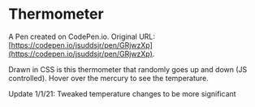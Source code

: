 # Thermometer

A Pen created on CodePen.io. Original URL: [https://codepen.io/jsuddsjr/pen/GRjwzXp](https://codepen.io/jsuddsjr/pen/GRjwzXp).

Drawn in CSS is this thermometer that randomly goes up and down (JS controlled). Hover over the mercury to see the temperature.

Update 1/1/21: Tweaked temperature changes to be more significant
